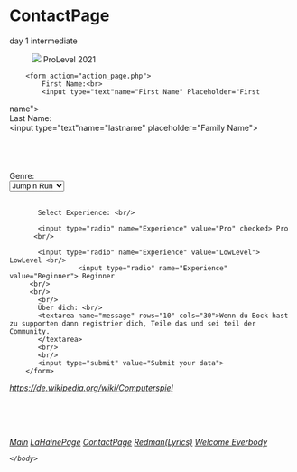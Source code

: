 # ContactPage
day 1 intermediate

<!DOCTYPE html>
<html lang='en'>
    <head>
        <meta charset='utf-8'>
        <title> Form </title>
    </head>
    <body>
        <nav>
           <figure>
           <img src= https://image.freepik.com/vektoren-kostenlos/gamer-logo-mit-slogan_1043-109.jpg width=‘100%’ height=“100%“>
         <i<figcaption>ProLevel 2021</figcaption></i>
           </figure>
        </nav>

        <form action="action_page.php">
            First Name:<br>
            <input type="text"name="First Name" Placeholder="First
name"><br>
            Last Name:<br>
            <input type="text"name="lastname"  placeholder="Family
Name"><br/>
           <br/>
           <br/>
 <br/>
    <br/>
           Genre: <br/>
           <select name="Genre">
            <option value="Action">Action</option>
            <option value="Jump n Run" selected>Jump n Run</option>
            <option value="RollenSpiele">RollenSpiele</option>
           </select> </nav>
           <br/><br/>

           Select Experience: <br/>

           <input type="radio" name="Experience" value="Pro" checked> Pro
          <br/>

           <input type="radio" name="Experience" value="LowLevel"> LowLevel <br/>
                     <input type="radio" name="Experience" value="Beginner"> Beginner
         <br/>
         <br/>
           <br/>
           Über dich: <br/>
           <textarea name="message" rows="10" cols="30">Wenn du Bock hast zu supporten dann registrier dich, Teile das und sei teil der Community.
           </textarea>
           <br/>
           <br/>
           <input type="submit" value="Submit your data">
        </form>

  <i> <p><a href="Spiele-Gaming-computer).html"> https://de.wikipedia.org/wiki/Computerspiel
      </a></p>
           <br/>
           <br/>
           <br/>

  <div>
    <nav> 
             <a href="https://short2000.github.io/Multipage/">Main</a>
     <a href="https://github.com/Short2000/ContactPage/edit/main/README.md/">LaHainePage</a>
             <a href="https://short2000.github.io/ContactPage//">ContactPage</a>
     <a href="https://short2000.github.io/Redman--Go-Hard-Lyrics-//">Redman(Lyrics)</a>
     <a href="https://github.com/Short2000/Welcome-Everbody/edit/main/README.md/">Welcome Everbody</a>
            </nav> 
    </div>
          </center>





          



    </body>
</html>
